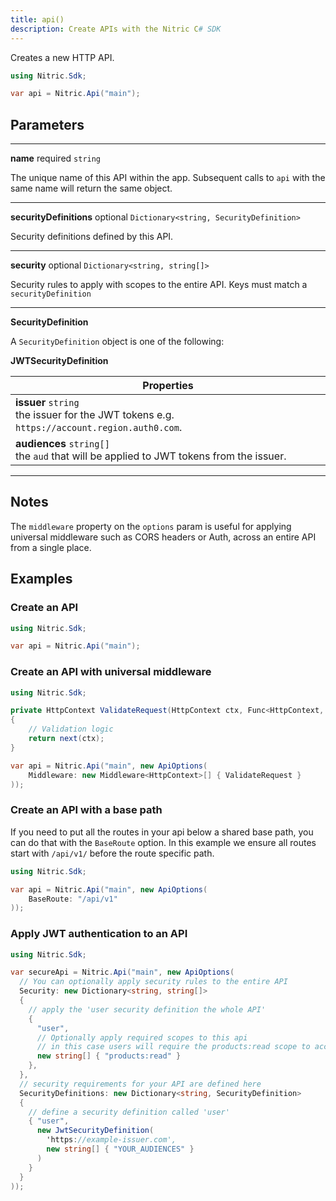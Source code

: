 ```yaml
---
title: api()
description: Create APIs with the Nitric C# SDK
---
```


Creates a new HTTP API.

```C#
using Nitric.Sdk;

var api = Nitric.Api("main");
```

## Parameters

---

**name** required `string`

The unique name of this API within the app. Subsequent calls to `api` with the same name will return the same object.

---

**securityDefinitions** optional `Dictionary<string, SecurityDefinition>`

Security definitions defined by this API.

---

**security** optional `Dictionary<string, string[]>`

Security rules to apply with scopes to the entire API. Keys must match a `securityDefinition`

---

**SecurityDefinition**

A `SecurityDefinition` object is one of the following:

**JWTSecurityDefinition**

| Properties                                                                                       |
| ------------------------------------------------------------------------------------------------ |
| **issuer** `string` <br/> the issuer for the JWT tokens e.g. `https://account.region.auth0.com`. |
| **audiences** `string[]` <br/> the `aud` that will be applied to JWT tokens from the issuer.     |

---

## Notes

The `middleware` property on the `options` param is useful for applying universal middleware such as CORS headers or Auth, across an entire API from a single place.

## Examples

### Create an API

```C#
using Nitric.Sdk;

var api = Nitric.Api("main");
```

### Create an API with universal middleware

```C#
using Nitric.Sdk;

private HttpContext ValidateRequest(HttpContext ctx, Func<HttpContext, HttpContext> next)
{
    // Validation logic
    return next(ctx);
}

var api = Nitric.Api("main", new ApiOptions(
    Middleware: new Middleware<HttpContext>[] { ValidateRequest }
));
```

### Create an API with a base path

If you need to put all the routes in your api below a shared base path, you can do that with the `BaseRoute` option. In this example we ensure all routes start with `/api/v1/` before the route specific path.

```C#
using Nitric.Sdk;

var api = Nitric.Api("main", new ApiOptions(
    BaseRoute: "/api/v1"
));
```

### Apply JWT authentication to an API

```C#
using Nitric.Sdk;

var secureApi = Nitric.Api("main", new ApiOptions(
  // You can optionally apply security rules to the entire API         
  Security: new Dictionary<string, string[]>
  {
    // apply the 'user security definition the whole API'
    { 
      "user", 
      // Optionally apply required scopes to this api
      // in this case users will require the products:read scope to access the API
      new string[] { "products:read" } 
    },
  },
  // security requirements for your API are defined here
  SecurityDefinitions: new Dictionary<string, SecurityDefinition>
  {
    // define a security definition called 'user'
    { "user",
      new JwtSecurityDefinition(
        'https://example-issuer.com',
        new string[] { "YOUR_AUDIENCES" }
      )
    }
  }
));
```
